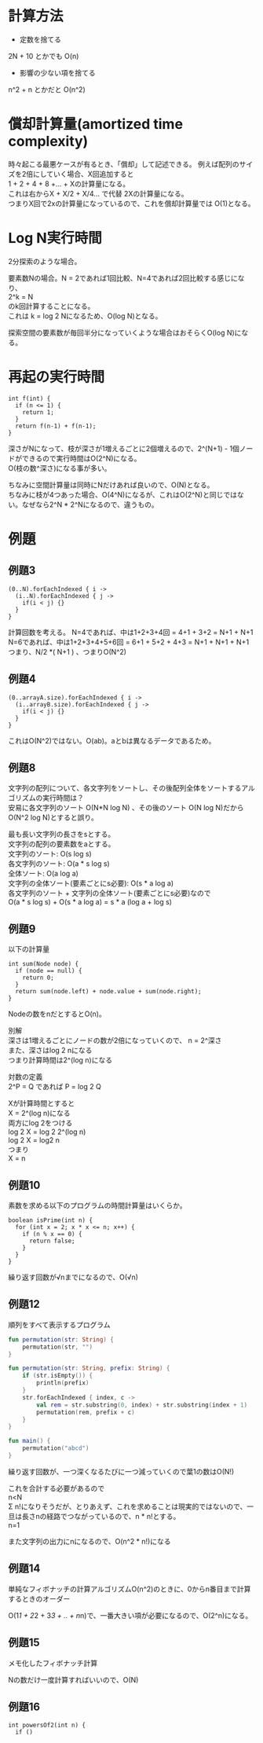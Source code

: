 # 計算方法

* 定数を捨てる

2N + 10 とかでも O(n)

* 影響の少ない項を捨てる

n^2 + n とかだと O(n^2)

# 償却計算量(amortized time complexity)

時々起こる最悪ケースが有るとき、「償却」して記述できる。 
例えば配列のサイズを2倍にしていく場合、X回追加すると  
1 + 2 + 4 + 8 +... + Xの計算量になる。  
これは右からX + X/2 + X/4... で代替 2Xの計算量になる。  
つまりX回で2xの計算量になっているので、これを償却計算量では O(1)となる。

# Log N実行時間

2分探索のような場合。  
  
要素数Nの場合。N = 2であれば1回比較、N=4であれば2回比較する感じになり、  
2^k = N  
のk回計算することになる。  
これは k = log 2 Nになるため、O(log N)となる。  


探索空間の要素数が毎回半分になっていくような場合はおそらくO(log N)になる。


# 再起の実行時間

```
int f(int) {
  if (n <= 1) {
    return 1;
  }
  return f(n-1) + f(n-1);
}
```

深さがNになって、枝が深さが1増えるごとに2個増えるので、2^(N+1) - 1個ノードができるので実行時間はO(2^N)になる。  
O(枝の数^深さ)になる事が多い。  
  
ちなみに空間計算量は同時にNだけあれば良いので、O(N)となる。  
ちなみに枝が4つあった場合、O(4^N)になるが、これはO(2^N)と同じではない。なぜなら2^N * 2^Nになるので、違うもの。  


# 例題

## 例題3

```
(0..N).forEachIndexed { i ->
  (i..N).forEachIndexed { j ->
    if(i < j) {}
  }
}
```

計算回数を考える。
N=4であれば、中は1+2+3+4回 = 4+1 + 3+2 = N+1 + N+1
N=6であれば、中は1+2+3+4+5+6回 = 6+1 + 5+2 + 4+3 = N+1 + N+1 + N+1
つまり、N/2 *( N+1 ) 、つまりO(N^2)

## 例題4

```
(0..arrayA.size).forEachIndexed { i ->
  (i..arrayB.size).forEachIndexed { j ->
    if(i < j) {}
  }
}
```

これはO(N^2)ではない。O(ab)。aとbは異なるデータであるため。

## 例題8
文字列の配列について、各文字列をソートし、その後配列全体をソートするアルゴリズムの実行時間は？  
安易に各文字列のソート O(N*N log N) 、その後のソート O(N log N)だから O(N^2 log N)とすると誤り。    

最も長い文字列の長さをsとする。  
文字列の配列の要素数をaとする。  
文字列のソート: O(s log s)  
各文字列のソート: O(a * s log s)  
全体ソート: O(a log a)  
文字列の全体ソート(要素ごとにs必要): O(s * a log a)  
各文字列のソート + 文字列の全体ソート(要素ごとにs必要)なので  
O(a * s log s) + O(s * a log a) = s * a (log a + log s)  


## 例題9  

以下の計算量

```
int sum(Node node) {
  if (node == null) {
    return 0;
  }
  return sum(node.left) + node.value + sum(node.right);
}
```

Nodeの数をnだとするとO(n)。  

別解  
深さは1増えるごとにノードの数が2倍になっていくので、
n = 2^深さ  
また、深さはlog 2 nになる  
つまり計算時間は2^(log n)になる  

対数の定義   
2^P = Q であれば P = log 2 Q  

Xが計算時間とすると  
X = 2^(log n)になる  
両方にlog 2をつける  
log 2 X = log 2 2^(log n)  
log 2 X = log2 n  
つまり  
X = n  


## 例題10

素数を求める以下のプログラムの時間計算量はいくらか。

```
boolean isPrime(int n) {
  for (int x = 2; x * x <= n; x++) {
    if (n % x == 0) {
      return false;
    }
  }
}
```

繰り返す回数が√nまでになるので、O(√n)

## 例題12

順列をすべて表示するプログラム  

```kotlin
fun permutation(str: String) {
    permutation(str, "")
}

fun permutation(str: String, prefix: String) {
    if (str.isEmpty()) {
        println(prefix)
    }
    str.forEachIndexed { index, c ->
        val rem = str.substring(0, index) + str.substring(index + 1)
        permutation(rem, prefix + c)
    }
}

fun main() {
    permutation("abcd")
}
```

繰り返す回数が、一つ深くなるたびに一つ減っていくので葉1の数はO(N!)  

これを合計する必要があるので  
n<N  
Σ n!になりそうだが、とりあえず、これを求めることは現実的ではないので、一旦は長さnの経路でつながっているので、n * n!とする。  
n=1  
  
また文字列の出力にnになるので、O(n^2 * n!)になる  

## 例題14
単純なフィボナッチの計算アルゴリズムO(n^2)のときに、0からn番目まで計算するときのオーダー  

O(1*1 + 2*2 + 3*3 + .. + n*n)で、一番大きい項が必要になるので、O(2^n)になる。

## 例題15
メモ化したフィボナッチ計算  

Nの数だけ一度計算すればいいので、O(N)

## 例題16

```
int powersOf2(int n) {
  if ()
```

